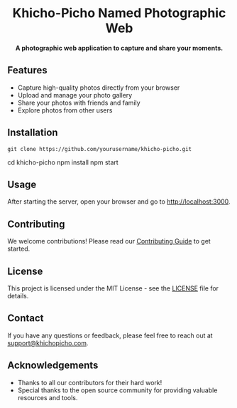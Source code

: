 <h1 align="center">Khicho-Picho Named Photographic Web</h1>

<p align="center">
    <b>A photographic web application to capture and share your moments.</b>
</p>

<h2>Features</h2>
<ul>
    <li>Capture high-quality photos directly from your browser</li>
    <li>Upload and manage your photo gallery</li>
    <li>Share your photos with friends and family</li>
    <li>Explore photos from other users</li>
</ul>

<h2>Installation</h2>
<pre><code>git clone https://github.com/yourusername/khicho-picho.git</code></pre>
cd khicho-picho
npm install
npm start


<h2>Usage</h2>
<p>After starting the server, open your browser and go to <a href="http://localhost:3000">http://localhost:3000</a>.</p>

<h2>Contributing</h2>
<p>We welcome contributions! Please read our <a href="CONTRIBUTING.md">Contributing Guide</a> to get started.</p>

<h2>License</h2>
<p>This project is licensed under the MIT License - see the <a href="LICENSE">LICENSE</a> file for details.</p>

<h2>Contact</h2>
<p>If you have any questions or feedback, please feel free to reach out at <a href="mailto:support@khichopicho.com">support@khichopicho.com</a>.</p>

<h2>Acknowledgements</h2>
<ul>
    <li>Thanks to all our contributors for their hard work!</li>
    <li>Special thanks to the open source community for providing valuable resources and tools.</li>
</ul>

</body>
</html>
